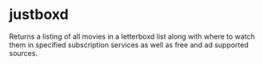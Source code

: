 # justboxd
Returns a listing of all movies in a letterboxd list along with where to watch them in specified subscription services as well as free and ad supported sources.
